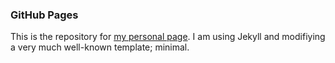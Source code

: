 ### GitHub Pages  
This is the repository for [my personal page](https://caoba1.github.io). I am using Jekyll and modifiying a very much well-known template; minimal.
